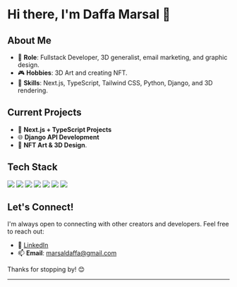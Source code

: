 # Hi there, I'm Daffa Marsal 👋

## About Me

- 💼 **Role**: Fullstack Developer, 3D generalist, email marketing, and graphic design.
- 🎮 **Hobbies**: 3D Art and creating NFT.
- 🧩 **Skills**: Next.js, TypeScript, Tailwind CSS, Python, Django, and 3D rendering.

## Current Projects

- 🔄 **Next.js + TypeScript Projects**
- 🌐 **Django API Development**
- 🌌 **NFT Art & 3D Design**.

## Tech Stack

<p align="left">
  <img src="https://img.shields.io/badge/-ReactJs-61DAFB?logo=react&logoColor=white&style=for-the-badge" />
  <img src="https://img.shields.io/badge/Next.js-000000?style=for-the-badge&logo=nextdotjs&logoColor=white" />
  <img src="https://img.shields.io/badge/TypeScript-007ACC?style=for-the-badge&logo=typescript&logoColor=white" />
  <img src="https://img.shields.io/badge/Django-092E20?style=for-the-badge&logo=django&logoColor=white" />
  <img src="https://img.shields.io/badge/Tailwind_CSS-38B2AC?style=for-the-badge&logo=tailwind-css&logoColor=white" />
  <img src="https://img.shields.io/badge/Python-3776AB?style=for-the-badge&logo=python&logoColor=white" />
  <img src="https://img.shields.io/badge/Figma-F24E1E?style=for-the-badge&logo=figma&logoColor=white" />
</p>

## Let's Connect!

I'm always open to connecting with other creators and developers. Feel free to reach out:

- 💼 [LinkedIn](https://www.linkedin.com/in/marsaldaffa/)
- 📫 **Email**: marsaldaffa@gmail.com

Thanks for stopping by! 😊

---
